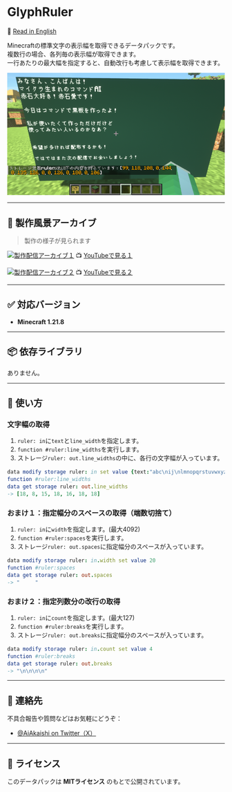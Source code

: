 # GlyphRuler

📄 [Read in English](./README_en.md)

Minecraftの標準文字の表示幅を取得できるデータパックです。  
複数行の場合、各列毎の表示幅が取得できます。  
一行あたりの最大幅を指定すると、自動改行も考慮して表示幅を取得できます。  

![サンプル画像](sample.png)

---

## 🎥 製作風景アーカイブ

> 製作の様子が見られます

[![製作配信アーカイブ１](https://img.youtube.com/vi/1TqWoUwUGAI/0.jpg)](https://www.youtube.com/watch?v=1TqWoUwUGAI)
📺 [YouTubeで見る１](https://www.youtube.com/watch?v=1TqWoUwUGAI)  

[![製作配信アーカイブ２](https://img.youtube.com/vi/X88ZntW-pE4/0.jpg)](https://www.youtube.com/watch?v=X88ZntW-pE4)
📺 [YouTubeで見る２](https://www.youtube.com/watch?v=X88ZntW-pE4)  

---

## ✅ 対応バージョン

- **Minecraft 1.21.8**

---

## 📦 依存ライブラリ

ありません。

---

## 🧭 使い方

### 文字幅の取得

1. `ruler: in`に`text`と`line_width`を指定します。
2. `function #ruler:line_widths`を実行します。
3. ストレージ`ruler: out.line_widths`の中に、各行の文字幅が入っています。

```nim
data modify storage ruler: in set value {text:"abc\nij\nlmnopqrstuvwxyz",line_width:20}
function #ruler:line_widths
data get storage ruler: out.line_widths
-> [18, 8, 15, 18, 16, 18, 18]
```

### おまけ１：指定幅分のスペースの取得（端数切捨て）

1. `ruler: in`に`width`を指定します。(最大4092)
2. `function #ruler:spaces`を実行します。
3. ストレージ`ruler: out.spaces`に指定幅分のスペースが入っています。

```nim
data modify storage ruler: in.width set value 20
function #ruler:spaces
data get storage ruler: out.spaces
-> "     "
```

### おまけ２：指定列数分の改行の取得

1. `ruler: in`に`count`を指定します。(最大127)
2. `function #ruler:breaks`を実行します。
3. ストレージ`ruler: out.breaks`に指定幅分のスペースが入っています。

```nim
data modify storage ruler: in.count set value 4
function #ruler:breaks
data get storage ruler: out.breaks
-> "\n\n\n\n"
```

---

## 📮 連絡先

不具合報告や質問などはお気軽にどうぞ：

- [@AiAkaishi on Twitter（X）](https://twitter.com/AiAkaishi)

---

## 📄 ライセンス

このデータパックは **MITライセンス** のもとで公開されています。
